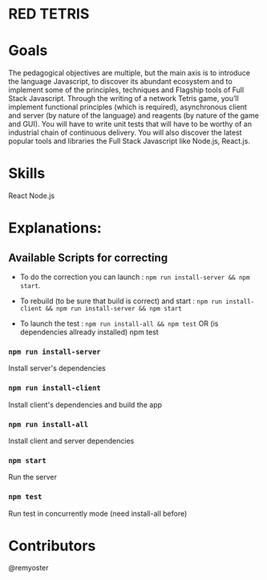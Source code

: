 # RED TETRIS

# Goals
The pedagogical objectives are multiple, but the main axis is to introduce the language
Javascript, to discover its abundant ecosystem and to implement some of the principles,
techniques and Flagship tools of Full Stack Javascript.
Through the writing of a network Tetris game, you’ll implement functional principles
(which is required), asynchronous client and server (by nature of the language) and
reagents (by nature of the game and GUI).
You will have to write unit tests that will have to be worthy of an industrial chain of
continuous delivery.
You will also discover the latest popular tools and libraries the Full Stack Javascript
like Node.js, React.js.

# Skills
React
Node.js

# Explanations:
## Available Scripts for correcting

- To do the correction you can launch :
`npm run install-server && npm start`.

- To rebuild (to be sure that build is correct) and start :
`npm run install-client && npm run install-server && npm start`

- To launch the test :
`npm run install-all && npm test`
OR (is dependencies allready installed)
npm test

### `npm run install-server`

Install server's dependencies

### `npm run install-client`

Install client's dependencies and build the app

### `npm run install-all`
Install client and server dependencies

### `npm start`

Run the server

### `npm test`

Run test in concurrently mode (need install-all before)

# Contributors
@remyoster
